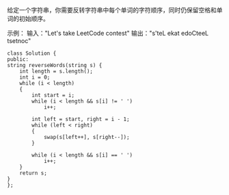 给定一个字符串，你需要反转字符串中每个单词的字符顺序，同时仍保留空格和单词的初始顺序。

示例：
输入："Let's take LeetCode contest"
输出："s'teL ekat edoCteeL tsetnoc"

    class Solution {
    public:
    string reverseWords(string s) {
        int length = s.length();
        int i = 0;
        while (i < length) 
        {
            int start = i;
            while (i < length && s[i] != ' ') 
                i++;

            int left = start, right = i - 1;
            while (left < right) 
            {
                swap(s[left++], s[right--]);
            }
            
            while (i < length && s[i] == ' ') 
                i++;
        }
        return s;
    }
    };
